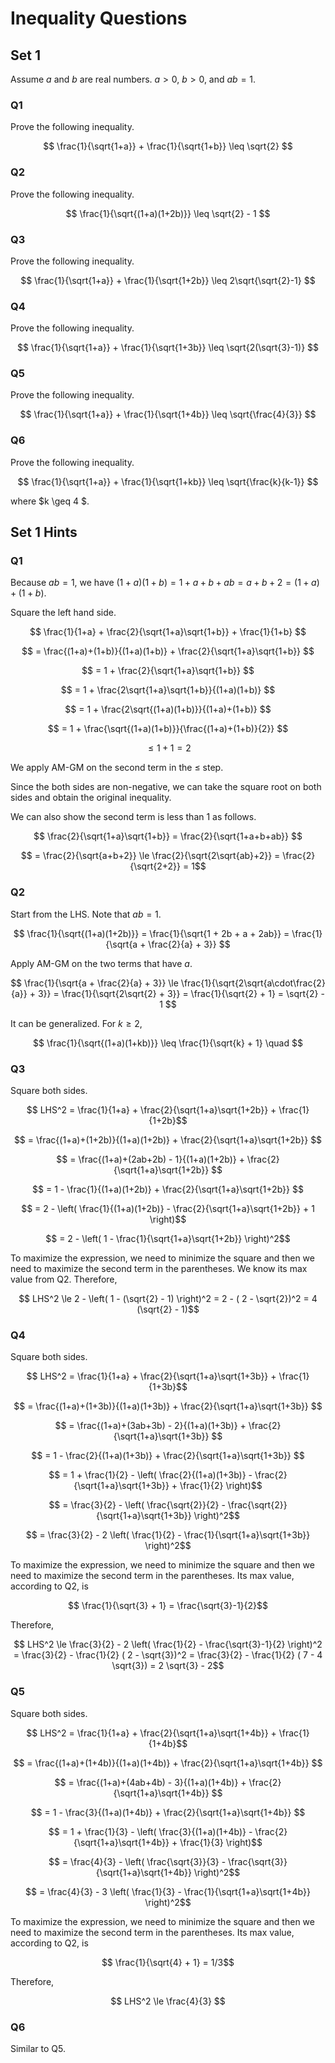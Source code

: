 # Inequality Questions

## Set 1

Assume $a$ and $b$ are real numbers. $a > 0$, $b > 0$, and $ab = 1$.

### Q1 
Prove the following inequality.

$$ \frac{1}{\sqrt{1+a}} + \frac{1}{\sqrt{1+b}} \leq \sqrt{2} $$

### Q2 
Prove the following inequality.

$$ \frac{1}{\sqrt{(1+a)(1+2b)}} \leq \sqrt{2} - 1 $$

### Q3 
Prove the following inequality.

$$ \frac{1}{\sqrt{1+a}} + \frac{1}{\sqrt{1+2b}} \leq 2\sqrt{\sqrt{2}-1} $$

### Q4
Prove the following inequality.

$$ \frac{1}{\sqrt{1+a}} + \frac{1}{\sqrt{1+3b}} \leq \sqrt{2(\sqrt{3}-1)} $$

### Q5
Prove the following inequality.

$$ \frac{1}{\sqrt{1+a}} + \frac{1}{\sqrt{1+4b}} \leq \sqrt{\frac{4}{3}} $$

### Q6
Prove the following inequality.

$$ \frac{1}{\sqrt{1+a}} + \frac{1}{\sqrt{1+kb}} \leq \sqrt{\frac{k}{k-1}} $$

where $k \geq 4 $.

## Set 1 Hints

### Q1 

Because $ab = 1$, we have $(1+a)(1+b) = 1+a+b+ab = a + b + 2 = (1+a) + (1+b)$.

Square the left hand side. 

$$ \frac{1}{1+a} + \frac{2}{\sqrt{1+a}\sqrt{1+b}} + \frac{1}{1+b} $$

$$ = \frac{(1+a)+(1+b)}{(1+a)(1+b)} + \frac{2}{\sqrt{1+a}\sqrt{1+b}} $$

$$ = 1 + \frac{2}{\sqrt{1+a}\sqrt{1+b}} $$

$$ = 1 + \frac{2\sqrt{1+a}\sqrt{1+b}}{(1+a)(1+b)} $$

$$ = 1 + \frac{2\sqrt{(1+a)(1+b)}}{(1+a)+(1+b)} $$

$$ = 1 + \frac{\sqrt{(1+a)(1+b)}}{\frac{(1+a)+(1+b)}{2}} $$

$$ \le 1 + 1 = 2 $$

We apply AM-GM on the second term in the $\le$ step.

Since the both sides are non-negative, we can take the square root on both sides and obtain the original inequality.

We can also show the second term is less than 1 as follows.

$$ \frac{2}{\sqrt{1+a}\sqrt{1+b}} = \frac{2}{\sqrt{1+a+b+ab}} $$

$$ = \frac{2}{\sqrt{a+b+2}} \le \frac{2}{\sqrt{2\sqrt{ab}+2}} = \frac{2}{\sqrt{2+2}} = 1$$

### Q2

Start from the LHS. Note that $ab = 1$.

$$ \frac{1}{\sqrt{(1+a)(1+2b)}} = \frac{1}{\sqrt{1 + 2b + a + 2ab}} = \frac{1}{\sqrt{a + \frac{2}{a} + 3}} $$

Apply AM-GM on the two terms that have $a$. 

$$ \frac{1}{\sqrt{a + \frac{2}{a} + 3}} \le \frac{1}{\sqrt{2\sqrt{a\cdot\frac{2}{a}} + 3}} 
= \frac{1}{\sqrt{2\sqrt{2} + 3}} = \frac{1}{\sqrt{2} + 1} = \sqrt{2} - 1 $$

It can be generalized. For $k \ge 2$, 

$$ \frac{1}{\sqrt{(1+a)(1+kb)}} \leq \frac{1}{\sqrt{k} + 1} \quad $$

### Q3

Square both sides. 

$$ LHS^2 = \frac{1}{1+a} + \frac{2}{\sqrt{1+a}\sqrt{1+2b}} + \frac{1}{1+2b}$$

$$ = \frac{(1+a)+(1+2b)}{(1+a)(1+2b)} + \frac{2}{\sqrt{1+a}\sqrt{1+2b}} $$

$$ = \frac{(1+a)+(2ab+2b) - 1}{(1+a)(1+2b)} + \frac{2}{\sqrt{1+a}\sqrt{1+2b}} $$

$$ = 1 - \frac{1}{(1+a)(1+2b)} + \frac{2}{\sqrt{1+a}\sqrt{1+2b}} $$

$$ = 2 - \left( \frac{1}{(1+a)(1+2b)} - \frac{2}{\sqrt{1+a}\sqrt{1+2b}} + 1 \right)$$

$$ = 2 - \left( 1 - \frac{1}{\sqrt{1+a}\sqrt{1+2b}} \right)^2$$

To maximize the expression, we need to minimize the square and then we need to maximize the second term in the parentheses. We know its max value from Q2. 
Therefore,

$$ LHS^2 \le 2 - \left( 1 - (\sqrt{2} - 1) \right)^2 = 2 - ( 2 - \sqrt{2})^2 = 4 (\sqrt{2} - 1)$$

### Q4

Square both sides. 

$$ LHS^2 = \frac{1}{1+a} + \frac{2}{\sqrt{1+a}\sqrt{1+3b}} + \frac{1}{1+3b}$$

$$ = \frac{(1+a)+(1+3b)}{(1+a)(1+3b)} + \frac{2}{\sqrt{1+a}\sqrt{1+3b}} $$

$$ = \frac{(1+a)+(3ab+3b) - 2}{(1+a)(1+3b)} + \frac{2}{\sqrt{1+a}\sqrt{1+3b}} $$

$$ = 1 - \frac{2}{(1+a)(1+3b)} + \frac{2}{\sqrt{1+a}\sqrt{1+3b}} $$

$$ = 1 + \frac{1}{2} - \left( \frac{2}{(1+a)(1+3b)} - \frac{2}{\sqrt{1+a}\sqrt{1+3b}} + \frac{1}{2} \right)$$

$$ = \frac{3}{2} - \left( \frac{\sqrt{2}}{2} - \frac{\sqrt{2}}{\sqrt{1+a}\sqrt{1+3b}} \right)^2$$

$$ = \frac{3}{2} - 2 \left( \frac{1}{2} - \frac{1}{\sqrt{1+a}\sqrt{1+3b}} \right)^2$$

To maximize the expression, we need to minimize the square and then we need to maximize the second term in the parentheses. Its max value, according to Q2, is 

$$ \frac{1}{\sqrt{3} + 1} = \frac{\sqrt{3}-1}{2}$$

Therefore, 

$$ LHS^2 \le \frac{3}{2} - 2 \left( \frac{1}{2} - \frac{\sqrt{3}-1}{2} \right)^2 = \frac{3}{2} - \frac{1}{2} ( 2 - \sqrt{3})^2 = \frac{3}{2} - \frac{1}{2} ( 7 - 4 \sqrt{3}) = 2 \sqrt{3} - 2$$

### Q5

Square both sides. 

$$ LHS^2 = \frac{1}{1+a} + \frac{2}{\sqrt{1+a}\sqrt{1+4b}} + \frac{1}{1+4b}$$

$$ = \frac{(1+a)+(1+4b)}{(1+a)(1+4b)} + \frac{2}{\sqrt{1+a}\sqrt{1+4b}} $$

$$ = \frac{(1+a)+(4ab+4b) - 3}{(1+a)(1+4b)} + \frac{2}{\sqrt{1+a}\sqrt{1+4b}} $$

$$ = 1 - \frac{3}{(1+a)(1+4b)} + \frac{2}{\sqrt{1+a}\sqrt{1+4b}} $$

$$ = 1 + \frac{1}{3} - \left( \frac{3}{(1+a)(1+4b)} - \frac{2}{\sqrt{1+a}\sqrt{1+4b}} + \frac{1}{3} \right)$$

$$ = \frac{4}{3} - \left( \frac{\sqrt{3}}{3} - \frac{\sqrt{3}}{\sqrt{1+a}\sqrt{1+4b}} \right)^2$$

$$ = \frac{4}{3} - 3 \left( \frac{1}{3} - \frac{1}{\sqrt{1+a}\sqrt{1+4b}} \right)^2$$

To maximize the expression, we need to minimize the square and then we need to maximize the second term in the parentheses. Its max value, according to Q2, is 

$$ \frac{1}{\sqrt{4} + 1} = 1/3$$

Therefore, 

$$ LHS^2 \le \frac{4}{3} $$

### Q6

Similar to Q5.
